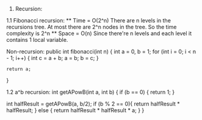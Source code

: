 1. Recursion:

1.1 Fibonacci
recursion:
** Time = O(2^n) There are n levels in the recursions tree. At most there are 2^n nodes in the tree. So the time complexity is 2^n
** Space = O(n) Since there're n levels and each level it contains 1 local variable.

Non-recursion:
public int fibonacci(int n) {
    int a = 0, b = 1;
     for (int i = 0; i < n - 1; i++) {
         int c = a + b;
         a = b;
         b = c;
     }

    return a;
}

1.2 a^b
recursion:
int getAPowB(int a, int b) {
  if (b == 0) {
    return 1;
  }
  
  int halfResult = getAPowB(a, b/2);
  if (b % 2 == 0){
    return halfResult * halfResult;
  } else {
    return halfResult * halfResult * a;
  }
}


